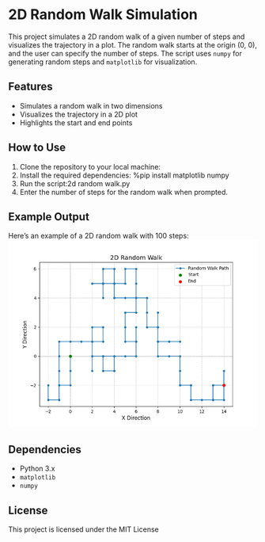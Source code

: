 # 2D Random Walk Simulation

This project simulates a 2D random walk of a given number of steps and visualizes the trajectory in a plot. 
The random walk starts at the origin (0, 0), and the user can specify the number of steps. The script uses 
`numpy` for generating random steps and `matplotlib` for visualization.

## Features

- Simulates a random walk in two dimensions
- Visualizes the trajectory in a 2D plot
- Highlights the start and end points

## How to Use

1. Clone the repository to your local machine:
2. Install the required dependencies: %pip install matplotlib numpy
3. Run the script:2d random walk.py
4. Enter the number of steps for the random walk when prompted.

## Example Output

Here’s an example of a 2D random walk with 100 steps: ![Example Random Walk](https://github.com/ElowenWangWeiyu/2d-random-walk/blob/main/example%20plot%20of%20a%202d%20random%20walk%20trajectory%20with%20100%20steps.png)
## Dependencies
- Python 3.x
- `matplotlib`
- `numpy`

## License
This project is licensed under the MIT License 
